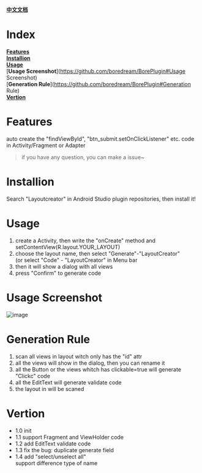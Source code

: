[**中文文档**](https://github.com/boredream/BorePlugin/blob/master/README.md)

# Index
[**Features**](https://github.com/boredream/BorePlugin/blob/master/README_EN.md#features)  
[**Installion**](https://github.com/boredream/BorePlugin/blob/master/README_EN.md#installion)  
[**Usage**](https://github.com/boredream/BorePlugin#usage)  
[**Usage Screenshot**](https://github.com/boredream/BorePlugin#Usage Screenshot)  
[**Generation Rule**](https://github.com/boredream/BorePlugin#Generation Rule)  
[**Vertion**](https://github.com/boredream/BorePlugin#vertion)  

# Features
auto create the "findViewById", "btn_submit.setOnClickListener" etc. code in Activity/Fragment or Adapter  
> if you have any question, you can make a issue~

# Installion
Search "Layoutcreator" in Android Studio plugin repositories, then install it!


# Usage
1. create a Activity, then write the "onCreate" method and setContentView(R.layout.YOUR_LAYOUT)  
2. choose the layout name, then select "Generate"-"LayoutCreator"  
    (or select "Code" - "LayoutCreator" in Menu bar  
3. then it will show a dialog with all views  
4. press "Confirm" to generate code


# Usage Screenshot
![image](https://github.com/boredream/BorePlugin/blob/master/screenshot/LayoutCreator.gif)


# Generation Rule
1. scan all views in layout witch only has the "id" attr  
2. all the views will show in the dialog, then you can rename it  
3. all the Button or the views whitch has clickable=true will generate "Clickc" code  
4. all the EditText will generate validate code  
5. the layout in <include> will be scaned  


# Vertion
* 1.0 init
* 1.1 support Fragment and ViewHolder code  
* 1.2 add EditText validate code  
* 1.3 fix the bug: duplicate generate field  
* 1.4 add "select/unselect all"  
    support difference type of name  
